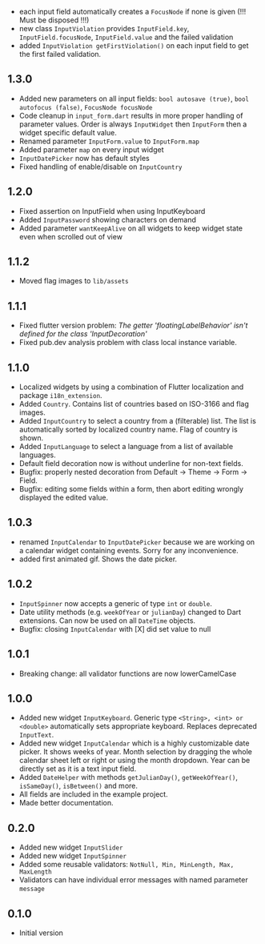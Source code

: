 - each input field automatically creates a `FocusNode` if none
is given (!!! Must be disposed !!!)
- new class `InputViolation` provides `InputField.key`,
`InputField.focusNode`, `InputField.value`
and the failed validation
- added `InputViolation getFirstViolation()` on each input field
to get the first failed validation.

## 1.3.0

- Added new parameters on all input fields:
`bool autosave (true)`, `bool autofocus (false)`, `FocusNode focusNode`
- Code cleanup in `input_form.dart` results in more proper handling
of parameter values. Order is always `InputWidget` then `InputForm`
then a widget specific default value.
- Renamed parameter `InputForm.value` to `InputForm.map`
- Added parameter `map` on every input widget
- `InputDatePicker` now has default styles
- Fixed handling of enable/disable on `InputCountry`

## 1.2.0

- Fixed assertion on InputField when using InputKeyboard
- Added `InputPassword` showing characters on demand
- Added parameter `wantKeepAlive` on all widgets to
  keep widget state even when scrolled out of view

## 1.1.2

- Moved flag images to `lib/assets`

## 1.1.1

- Fixed flutter version problem:
 _The getter 'floatingLabelBehavior' isn't defined for the class 'InputDecoration'_
- Fixed pub.dev analysis problem with class local instance variable.

## 1.1.0

- Localized widgets by using a combination of Flutter localization
 and package `i18n_extension`.
- Added `Country`. Contains list of countries based on ISO-3166 and flag images.
- Added `InputCountry` to select a country from a (filterable) list.
 The list is automatically sorted by localized country name.
 Flag of country is shown.
- Added `InputLanguage` to select a language from a list of available languages.
- Default field decoration now is without underline for non-text fields.
- Bugfix: properly nested decoration from Default -> Theme -> Form -> Field.
- Bugfix: editing some fields within a form, then abort editing
 wrongly displayed the edited value.

## 1.0.3

- renamed `InputCalendar` to `InputDatePicker` because we are working
 on a calendar widget containing events. Sorry for any inconvenience.
- added first animated gif. Shows the date picker.

## 1.0.2

- `InputSpinner` now accepts a generic of type `int` or `double`.
- Date utility methods (e.g. `weekOfYear` or `julianDay`) changed
 to Dart extensions. Can now be used on all `DateTime` objects.
- Bugfix: closing `InputCalendar` with \[X\] did set value to null

## 1.0.1
- Breaking change: all validator functions are now lowerCamelCase

## 1.0.0

- Added new widget `InputKeyboard`.
 Generic type `<String>, <int> or <double>` automatically sets appropriate keyboard. 
 Replaces deprecated `InputText`.
- Added new widget `InputCalendar` which is a highly customizable
 date picker. It shows weeks of year.
 Month selection by dragging the whole calendar sheet left or right
 or using the month dropdown.
 Year can be directly set as it is a text input field.
- Added `DateHelper` with methods `getJulianDay()`,
 `getWeekOfYear()`, `isSameDay()`, `isBetween()` and more.
- All fields are included in the example project.
- Made better documentation.

## 0.2.0

- Added new widget `InputSlider`
- Added new widget `InputSpinner`
- Added some reusable validators: `NotNull, Min, MinLength, Max, MaxLength`
- Validators can have individual error messages with named parameter `message`

## 0.1.0

- Initial version
